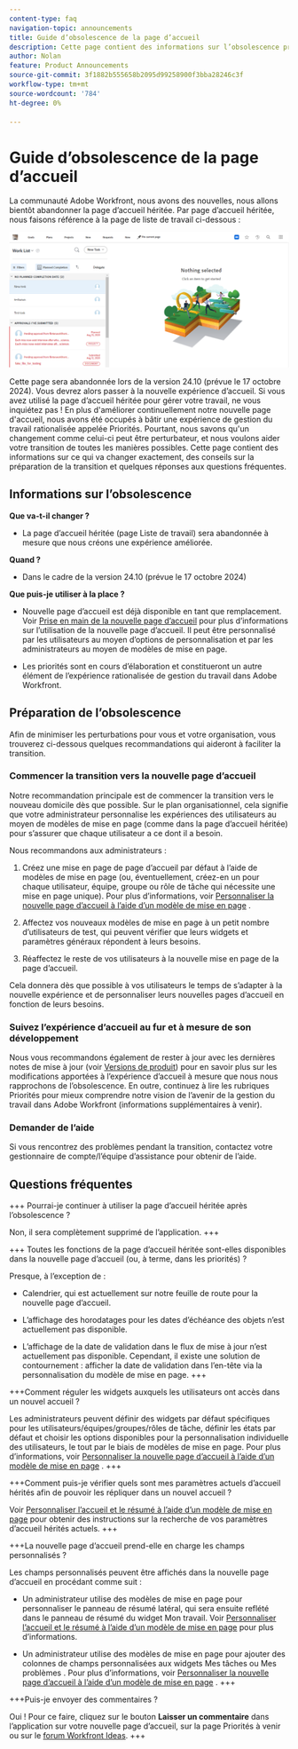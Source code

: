 ```yaml
---
content-type: faq
navigation-topic: announcements
title: Guide d’obsolescence de la page d’accueil
description: Cette page contient des informations sur l’obsolescence prochaine de la page d’accueil héritée.
author: Nolan
feature: Product Announcements
source-git-commit: 3f1882b555658b2095d99258900f3bba28246c3f
workflow-type: tm+mt
source-wordcount: '784'
ht-degree: 0%

---
```


# Guide d’obsolescence de la page d’accueil

La communauté Adobe Workfront, nous avons des nouvelles, nous allons bientôt abandonner la page d’accueil héritée. Par page d’accueil héritée, nous faisons référence à la page de liste de travail ci-dessous :

![](assets/legacy-home-worklist-view.png)

Cette page sera abandonnée lors de la version 24.10 (prévue le 17 octobre 2024). Vous devrez alors passer à la nouvelle expérience d’accueil. Si vous avez utilisé la page d’accueil héritée pour gérer votre travail, ne vous inquiétez pas ! En plus d&#39;améliorer continuellement notre nouvelle page d&#39;accueil, nous avons été occupés à bâtir une expérience de gestion du travail rationalisée appelée Priorités.
Pourtant, nous savons qu&#39;un changement comme celui-ci peut être perturbateur, et nous voulons aider votre transition de toutes les manières possibles. Cette page contient des informations sur ce qui va changer exactement, des conseils sur la préparation de la transition et quelques réponses aux questions fréquentes.

## Informations sur l’obsolescence

**Que va-t-il changer ?**

* La page d’accueil héritée (page Liste de travail) sera abandonnée à mesure que nous créons une expérience améliorée.

**Quand ?**

* Dans le cadre de la version 24.10 (prévue le 17 octobre 2024)

**Que puis-je utiliser à la place ?**

* Nouvelle page d’accueil est déjà disponible en tant que remplacement. Voir [Prise en main de la nouvelle page d’accueil](/help/quicksilver/workfront-basics/using-home/new-home/get-started-with-new-home.md) pour plus d’informations sur l’utilisation de la nouvelle page d’accueil. Il peut être personnalisé par les utilisateurs au moyen d’options de personnalisation et par les administrateurs au moyen de modèles de mise en page.

* Les priorités sont en cours d’élaboration et constitueront un autre élément de l’expérience rationalisée de gestion du travail dans Adobe Workfront.

## Préparation de l’obsolescence

Afin de minimiser les perturbations pour vous et votre organisation, vous trouverez ci-dessous quelques recommandations qui aideront à faciliter la transition.

### Commencer la transition vers la nouvelle page d’accueil

Notre recommandation principale est de commencer la transition vers le nouveau domicile dès que possible. Sur le plan organisationnel, cela signifie que votre administrateur personnalise les expériences des utilisateurs au moyen de modèles de mise en page (comme dans la page d’accueil héritée) pour s’assurer que chaque utilisateur a ce dont il a besoin.

Nous recommandons aux administrateurs :

1. Créez une mise en page de page d’accueil par défaut à l’aide de modèles de mise en page (ou, éventuellement, créez-en un pour chaque utilisateur, équipe, groupe ou rôle de tâche qui nécessite une mise en page unique). Pour plus d’informations, voir [Personnaliser la nouvelle page d’accueil à l’aide d’un modèle de mise en page](/help/quicksilver/administration-and-setup/customize-workfront/use-layout-templates/customize-new-home-layout-template.md) .

1. Affectez vos nouveaux modèles de mise en page à un petit nombre d’utilisateurs de test, qui peuvent vérifier que leurs widgets et paramètres généraux répondent à leurs besoins.

1. Réaffectez le reste de vos utilisateurs à la nouvelle mise en page de la page d’accueil.

Cela donnera dès que possible à vos utilisateurs le temps de s’adapter à la nouvelle expérience et de personnaliser leurs nouvelles pages d’accueil en fonction de leurs besoins.

### Suivez l’expérience d’accueil au fur et à mesure de son développement

Nous vous recommandons également de rester à jour avec les dernières notes de mise à jour (voir [Versions de produit](/help/quicksilver/product-announcements/product-releases/product-releases.md)) pour en savoir plus sur les modifications apportées à l’expérience d’accueil à mesure que nous nous rapprochons de l’obsolescence. En outre, continuez à lire les rubriques Priorités pour mieux comprendre notre vision de l’avenir de la gestion du travail dans Adobe Workfront (informations supplémentaires à venir).

### Demander de l’aide

Si vous rencontrez des problèmes pendant la transition, contactez votre gestionnaire de compte/l’équipe d’assistance pour obtenir de l’aide.

## Questions fréquentes

+++ Pourrai-je continuer à utiliser la page d’accueil héritée après l’obsolescence ?

Non, il sera complètement supprimé de l’application.
+++

+++ Toutes les fonctions de la page d’accueil héritée sont-elles disponibles dans la nouvelle page d’accueil (ou, à terme, dans les priorités) ?

Presque, à l’exception de :

* Calendrier, qui est actuellement sur notre feuille de route pour la nouvelle page d’accueil.

* L’affichage des horodatages pour les dates d’échéance des objets n’est actuellement pas disponible.

* L’affichage de la date de validation dans le flux de mise à jour n’est actuellement pas disponible. Cependant, il existe une solution de contournement : afficher la date de validation dans l’en-tête via la personnalisation du modèle de mise en page.
+++

+++Comment réguler les widgets auxquels les utilisateurs ont accès dans un nouvel accueil ?

Les administrateurs peuvent définir des widgets par défaut spécifiques pour les utilisateurs/équipes/groupes/rôles de tâche, définir les états par défaut et choisir les options disponibles pour la personnalisation individuelle des utilisateurs, le tout par le biais de modèles de mise en page. Pour plus d’informations, voir [Personnaliser la nouvelle page d’accueil à l’aide d’un modèle de mise en page](/help/quicksilver/administration-and-setup/customize-workfront/use-layout-templates/customize-new-home-layout-template.md) .
+++

+++Comment puis-je vérifier quels sont mes paramètres actuels d’accueil hérités afin de pouvoir les répliquer dans un nouvel accueil ?

Voir [Personnaliser l’accueil et le résumé à l’aide d’un modèle de mise en page](/help/quicksilver/administration-and-setup/customize-workfront/use-layout-templates/customize-home-summary-layout-template.md) pour obtenir des instructions sur la recherche de vos paramètres d’accueil hérités actuels.
+++

+++La nouvelle page d’accueil prend-elle en charge les champs personnalisés ?

Les champs personnalisés peuvent être affichés dans la nouvelle page d’accueil en procédant comme suit :

* Un administrateur utilise des modèles de mise en page pour personnaliser le panneau de résumé latéral, qui sera ensuite reflété dans le panneau de résumé du widget Mon travail. Voir [Personnaliser l’accueil et le résumé à l’aide d’un modèle de mise en page](/help/quicksilver/administration-and-setup/customize-workfront/use-layout-templates/customize-home-summary-layout-template.md) pour plus d’informations.

* Un administrateur utilise des modèles de mise en page pour ajouter des colonnes de champs personnalisées aux widgets Mes tâches ou Mes problèmes . Pour plus d’informations, voir [Personnaliser la nouvelle page d’accueil à l’aide d’un modèle de mise en page](/help/quicksilver/administration-and-setup/customize-workfront/use-layout-templates/customize-new-home-layout-template.md) .
+++

+++Puis-je envoyer des commentaires ?

Oui ! Pour ce faire, cliquez sur le bouton **Laisser un commentaire** dans l’application sur votre nouvelle page d’accueil, sur la page Priorités à venir ou sur le [forum Workfront Ideas](https://experienceleaguecommunities.adobe.com/t5/workfront-ideas/idb-p/workfront-ideas).
+++
